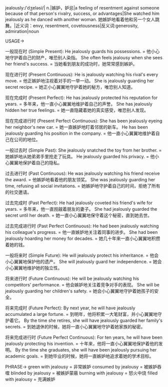 jealously:/ˈdʒeləsi/| n.|嫉妒，妒忌|a feeling of resentment against someone because of that person's rivalry, success, or advantages|She watched him jealously as he danced with another woman. 她嫉妒地看着他和另一个女人跳舞。|近义词：envy, resentment, covetousness|反义词:generosity, admiration|noun


USAGE->

一般现在时 (Simple Present):
He jealously guards his possessions. = 他小心地守护着自己的财产，唯恐别人染指。
She often feels jealousy when she sees her friend's success. = 当她看到朋友的成功时，她常常感到嫉妒。

现在进行时 (Present Continuous):
He is jealously watching his rival's every move. = 他正嫉妒地注视着对手的一举一动。
She is jealously guarding her secret recipe. = 她正小心翼翼地守护着她的秘方，唯恐别人知道。

现在完成时 (Present Perfect):
He has jealously protected his reputation for years. = 多年来，他一直小心翼翼地维护着自己的声誉。
She has jealously hidden her true feelings. = 她一直隐藏着她的真实感受，唯恐别人发现。

现在完成进行时 (Present Perfect Continuous):
She has been jealously eyeing her neighbor's new car. = 她一直嫉妒地盯着邻居的新车。
He has been jealously guarding his position in the company. = 他一直小心翼翼地维护着自己在公司的地位。


一般过去时 (Simple Past):
She jealously snatched the toy from her brother. = 她嫉妒地从她弟弟手里抢走了玩具。
He jealously guarded his privacy. = 他小心翼翼地保护着自己的隐私。

过去进行时 (Past Continuous):
He was jealously watching his friend receive the award. = 他嫉妒地看着他的朋友领奖。
She was jealously guarding her time, refusing all social invitations. = 她嫉妒地守护着自己的时间，拒绝了所有的社交邀请。

过去完成时 (Past Perfect):
He had jealously coveted his friend's wife for years. = 多年来，他一直觊觎着朋友的妻子。
She had jealously guarded the secret until her death. = 她一直小心翼翼地保守着这个秘密，直到她去世。

过去完成进行时 (Past Perfect Continuous):
He had been jealously watching his colleague's progress. = 他一直嫉妒地关注着同事的进步。
She had been jealously hoarding her money for decades. = 她几十年来一直小心翼翼地积攒着她的钱。


一般将来时 (Simple Future):
He will jealously protect his inheritance. = 他会小心翼翼地保护他的遗产。
She will jealously guard her independence. = 她会小心翼翼地维护她的独立性。


将来进行时 (Future Continuous):
He will be jealously watching his competitors' performance. = 他会嫉妒地关注着竞争对手的表现。
She will be jealously guarding her children's safety. = 她会小心翼翼地守护着她孩子的安全。


将来完成时 (Future Perfect):
By next year, he will have jealously accumulated a large fortune. = 到明年，他将积累一大笔财富，并小心翼翼地守护着它。
By the time she retires, she will have jealously guarded her family's secrets. = 到她退休的时候，她将一直小心翼翼地守护着她家族的秘密。

将来完成进行时 (Future Perfect Continuous):
For ten years, he will have been jealously protecting his invention. = 十年来，他将一直小心翼翼地保护着他的发明。
By the time she graduates, she will have been jealously pursuing her academic goals. = 到她毕业的时候，她将一直嫉妒地追求着她的学术目标。


PHRASE->
green with jealousy = 非常嫉妒
consumed by jealousy = 被嫉妒吞噬
blinded by jealousy = 被嫉妒蒙蔽
burning with jealousy = 怒火中烧
filled with jealousy = 充满嫉妒
